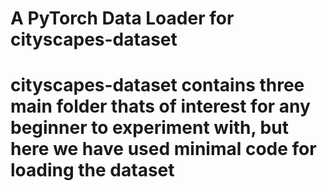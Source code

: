 
# A  PyTorch  Data Loader for cityscapes-dataset 
# cityscapes-dataset contains three main folder thats of interest  for any beginner to experiment with, but here we have used minimal code for loading the dataset 





